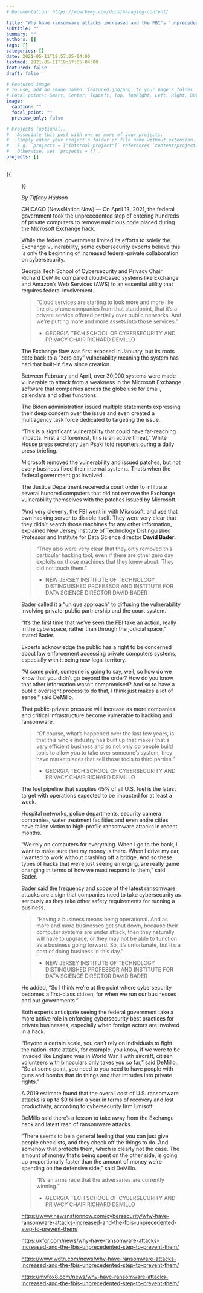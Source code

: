 ```yaml
---
# Documentation: https://wowchemy.com/docs/managing-content/

title: "Why have ransomware attacks increased and the FBI’s ‘unprecedented’ step to prevent them"
subtitle: ""
summary: ""
authors: []
tags: []
categories: []
date: 2021-05-11T19:57:05-04:00
lastmod: 2021-05-11T19:57:05-04:00
featured: false
draft: false

# Featured image
# To use, add an image named `featured.jpg/png` to your page's folder.
# Focal points: Smart, Center, TopLeft, Top, TopRight, Left, Right, BottomLeft, Bottom, BottomRight.
image:
  caption: ""
  focal_point: ""
  preview_only: false

# Projects (optional).
#   Associate this post with one or more of your projects.
#   Simply enter your project's folder or file name without extension.
#   E.g. `projects = ["internal-project"]` references `content/project/deep-learning/index.md`.
#   Otherwise, set `projects = []`.
projects: []
---
```


{{<figure src="GettyImages-802363994.jpg" caption="A laptop displays a message after being infected by a ransomware as part of a worldwide cyberattack on June 27, 2017 in Geldrop. – The unprecedented global ransomware cyberattack has hit more than 200,000 victims in more than 150 countries, Europol executive director Rob Wainwright said May 14, 2017. Britain’s state-run National Health Service was affected by the attack. (Photo by Rob Engelaar / ANP / AFP) / Netherlands OUT (Photo by ROB ENGELAAR/ANP/AFP via Getty Images)">}}

*By Tiffany Hudson*

CHICAGO (NewsNation Now) — On April 13, 2021, the federal government took the unprecedented step of entering hundreds of private computers to remove malicious code placed during the Microsoft Exchange hack.

While the federal government limited its efforts to solely the Exchange vulnerability, some cybersecurity experts believe this is only the beginning of increased federal-private collaboration on cybersecurity.

Georgia Tech School of Cybersecurity and Privacy Chair Richard DeMillo compared cloud-based systems like Exchange and Amazon’s Web Services (AWS) to an essential utility that requires federal involvement.

> “Cloud services are starting to look more and more like the old phone companies from that standpoint, that it’s a private service offered partially over public networks. And we’re putting more and more assets into those services.”
> 
> - GEORGIA TECH SCHOOL OF CYBERSECURITY AND PRIVACY CHAIR RICHARD DEMILLO

The Exchange flaw was first exposed in January, but its roots date back to a “zero day” vulnerability meaning the system has had that built-in flaw since creation.

Between February and April, over 30,000 systems were made vulnerable to attack from a weakness in the Microsoft Exchange software that companies across the globe use for email, calendars and other functions.

The Biden administration issued multiple statements expressing their deep concern over the issue and even created a multiagency task force dedicated to targeting the issue.

“This is a significant vulnerability that could have far-reaching impacts. First and foremost, this is an active threat,” White House press secretary Jen Psaki told reporters during a daily press briefing. 

Microsoft removed the vulnerability and issued patches, but not every business fixed their internal systems. That’s when the federal government got involved.

The Justice Department received a court order to infiltrate several hundred computers that did not remove the Exchange vulnerability themselves with the patches issued by Microsoft.

“And very cleverly, the FBI went in with Microsoft, and use that own hacking server to disable itself. They were very clear that they didn’t search those machines for any other information, explained New Jersey Institute of Technology Distinguished Professor and Institute for Data Science director **David Bader**.

> “They also were very clear that they only removed this particular hacking tool, even if there are other zero day exploits on those machines that they knew about. They did not touch them.”
> 
> - NEW JERSEY INSTITUTE OF TECHNOLOGY DISTINGUISHED PROFESSOR AND INSTITUTE FOR DATA SCIENCE DIRECTOR DAVID BADER

Bader called it a “unique approach” to diffusing the vulnerability involving private-public partnership and the court system.

“It’s the first time that we’ve seen the FBI take an action, really in the cyberspace, rather than through the judicial space,” stated Bader.

Experts acknowledge the public has a right to be concerned about law enforcement accessing private computers systems, especially with it being new legal territory.

“At some point, someone is going to say, well, so how do we know that you didn’t go beyond the order? How do you know that other information wasn’t compromised? And so to have a public oversight process to do that, I think just makes a lot of sense,” said DeMillo.

That public-private pressure will increase as more companies and critical infrastructure become vulnerable to hacking and ransomware.

> “Of course, what’s happened over the last few years, is that this whole industry has built up that makes that a very efficient business and so not only do people build tools to allow you to take over someone’s system, they have marketplaces that sell those tools to third parties.”
> 
> - GEORGIA TECH SCHOOL OF CYBERSECURITY AND PRIVACY CHAIR RICHARD DEMILLO

The fuel pipeline that supplies 45% of all U.S. fuel is the latest target with operations expected to be impacted for at least a week.

Hospital networks, police departments, security camera companies, water treatment facilities and even entire cities have fallen victim to high-profile ransomware attacks in recent months.

“We rely on computers for everything. When I go to the bank, I want to make sure that my money is there. When I drive my car, I wanted to work without crashing off a bridge. And so these types of hacks that we’re just seeing emerging, are really game changing in terms of how we must respond to them,” said Bader.

Bader said the frequency and scope of the latest ransomware attacks are a sign that companies need to take cybersecurity as seriously as they take other safety requirements for running a business.

> “Having a business means being operational. And as more and more businesses get shut down, because their computer systems are under attack, then they naturally will have to upgrade, or they may not be able to function as a business going forward. So, it’s unfortunate, but it’s a cost of doing business in this day.”
> 
> - NEW JERSEY INSTITUTE OF TECHNOLOGY DISTINGUISHED PROFESSOR AND INSTITUTE FOR DATA SCIENCE DIRECTOR DAVID BADER

He added, “So I think we’re at the point where cybersecurity becomes a first-class citizen, for when we run our businesses and our governments.”

Both experts anticipate seeing the federal government take a more active role in enforcing cybersecurity best practices for private businesses, especially when foreign actors are involved in a hack.

“Beyond a certain scale, you can’t rely on individuals to fight the nation-state attack, for example, you know, if we were to be invaded like England was in World War II with aircraft, citizen volunteers with binoculars only takes you so far,” said DeMillo. “So at some point, you need to you need to have people with guns and bombs that do things and that intrudes into private rights.”

A 2019 estimate found that the overall cost of U.S. ransomware attacks is up to $9 billion a year in terms of recovery and lost productivity, according to cybersecurity firm Emisoft.

DeMillo said there’s a lesson to take away from the Exchange hack and latest rash of ransomware attacks.

“There seems to be a general feeling that you can just give people checklists, and they check off the things to do. And somehow that protects them, which is clearly not the case. The amount of money that’s being spent on the other side, is going up proportionally faster than the amount of money we’re spending on the defensive side,” said DeMillo.

> “It’s an arms race that the adversaries are currently winning.”
> 
> - GEORGIA TECH SCHOOL OF CYBERSECURITY AND PRIVACY CHAIR RICHARD DEMILLO

https://www.newsnationnow.com/cybersecurity/why-have-ransomware-attacks-increased-and-the-fbis-unprecedented-step-to-prevent-them/

https://kfor.com/news/why-have-ransomware-attacks-increased-and-the-fbis-unprecedented-step-to-prevent-them/

https://www.wdtn.com/news/why-have-ransomware-attacks-increased-and-the-fbis-unprecedented-step-to-prevent-them/

https://myfox8.com/news/why-have-ransomware-attacks-increased-and-the-fbis-unprecedented-step-to-prevent-them/
